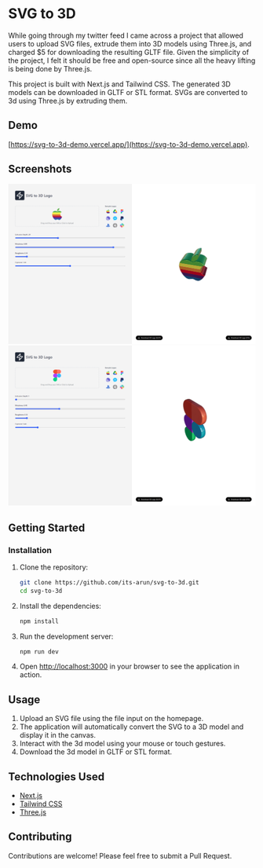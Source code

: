 # SVG to 3D

While going through my twitter feed I came across a project that allowed users to upload SVG files, extrude them into 3D models using Three.js, and charged $5 for downloading the resulting GLTF file. Given the simplicity of the project, I felt it should be free and open-source since all the heavy lifting is being done by Three.js. 

This project is built with Next.js and Tailwind CSS. The generated 3D models can be downloaded in GLTF or STL format. SVGs are converted to 3d using Three.js by extruding them.

## Demo

[https://svg-to-3d-demo.vercel.app/](https://svg-to-3d-demo.vercel.app).

## Screenshots

![Screenshot 1](screenshots/screenshot-1.png)
![Screenshot 2](screenshots/screenshot-2.png)

## Getting Started

### Installation

1. Clone the repository:

   ```bash
   git clone https://github.com/its-arun/svg-to-3d.git
   cd svg-to-3d
   ```

2. Install the dependencies:

   ```bash
   npm install
   ```

3. Run the development server:

   ```bash
   npm run dev
   ```

4. Open [http://localhost:3000](http://localhost:3000) in your browser to see the application in action.

## Usage

1. Upload an SVG file using the file input on the homepage.
2. The application will automatically convert the SVG to a 3D model and display it in the canvas.
3. Interact with the 3d model using your mouse or touch gestures.
4. Download the 3d model in GLTF or STL format.

## Technologies Used

- [Next.js](https://nextjs.org/)
- [Tailwind CSS](https://tailwindcss.com/)
- [Three.js](https://threejs.org/)

## Contributing

Contributions are welcome! Please feel free to submit a Pull Request.
